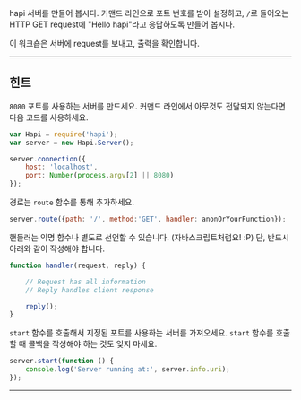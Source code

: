 hapi 서버를 만들어 봅시다. 커맨드 라인으로 포트 번호를 받아 설정하고, `/`로 들어오는 HTTP GET request에 "Hello hapi"라고 응답하도록 만들어 봅시다.

이 워크숍은 서버에 request를 보내고, 출력을 확인합니다.

-----------------------------------------------------------------
## 힌트

`8080` 포트를 사용하는 서버를 만드세요. 커맨드 라인에서 아무것도 전달되지 않는다면 다음 코드를 사용하세요.

```js
var Hapi = require('hapi');
var server = new Hapi.Server();

server.connection({
    host: 'localhost',
    port: Number(process.argv[2] || 8080)
});
```

경로는 `route` 함수를 통해 추가하세요.

```js
server.route({path: '/', method:'GET', handler: anonOrYourFunction});
```

핸들러는 익명 함수나 별도로 선언할 수 있습니다. (자바스크립트처럼요! :P) 단, 반드시 아래와 같이 작성해야 합니다.

```js
function handler(request, reply) {

    // Request has all information
    // Reply handles client response

    reply();
}
```

`start` 함수를 호출해서 지정된 포트를 사용하는 서버를 가져오세요. `start` 함수를 호출할 때 콜백을 작성해야 하는 것도 잊지 마세요.

```js
server.start(function () {
    console.log('Server running at:', server.info.uri);
});
```
-----------------------------------------------------------------
